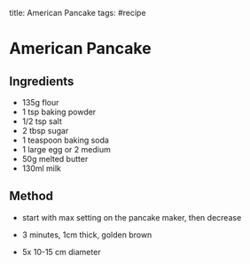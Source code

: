 title: American Pancake
tags: #recipe

American Pancake
================

Ingredients
-----------

-   135g flour
-   1 tsp baking powder
-   1/2 tsp salt
-   2 tbsp sugar
-   1 teaspoon baking soda
-   1 large egg or 2 medium
-   50g melted butter
-   130ml milk

Method
------

- start with max setting on the pancake maker, then decrease
- 3 minutes, 1cm thick, golden brown
- 5x 10-15 cm diameter

  [American Pancake]: #american-pancake
  [Ingredients]: #ingredients
  [Method]: #method
